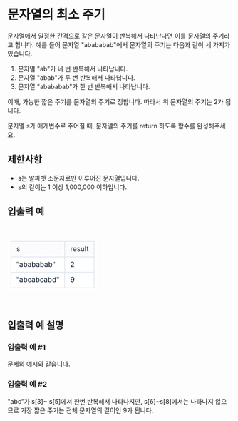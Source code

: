 # 문자열의 최소 주기

문자열에서 일정한 간격으로 같은 문자열이 반복해서 나타난다면 이를 문자열의 주기라고 합니다. 예를 들어 문자열 "abababab"에서 문자열의 주기는 다음과 같이 세 가지가 있습니다.

1. 문자열 "ab"가 네 번 반복해서 나타납니다.
2. 문자열 "abab"가 두 번 반복해서 나타납니다.
3. 문자열 "abababab"가 한 번 반복해서 나타납니다.

이때, 가능한 짧은 주기를 문자열의 주기로 정합니다. 따라서 위 문자열의 주기는 2가 됩니다.

문자열 s가 매개변수로 주어질 때, 문자열의 주기를 return 하도록 함수를 완성해주세요.

## 제한사항

- s는 알파벳 소문자로만 이루어진 문자열입니다.
- s의 길이는 1 이상 1,000,000 이하입니다.

## 입출력 예

<br>

![](stringCycle.png)

<br>

## 입출력 예 설명

### 입출력 예 #1

문제의 예시와 같습니다.

### 입출력 예 #2

"abc"가 s[3]~ s[5]에서 한번 반복해서 나타나지만, s[6]~s[8]에서는 나타나지 않으므로 가장 짧은 주기는 전체 문자열의 길이인 9가 됩니다.
